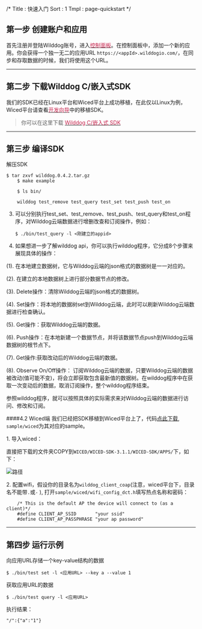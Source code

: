 /*
Title : 快速入门
Sort : 1
Tmpl : page-quickstart
*/


## 第一步 创建账户和应用
首先注册并登陆Wilddog账号，进入[<font style="color:#c7254e">控制面板</font>](https://www.wilddog.com/dashboard)。在控制面板中，添加一个新的应用。你会获得一个独一无二的应用URL `https://<appId>.wilddogio.com/`，在同步和存取数据的时候，我们将使用这个URL。

----

## 第二步 下载Wilddog C/嵌入式SDK

我们的SDK已经在Linux平台和Wiced平台上成功移植，在此仅以Linux为例，Wiced平台请查看[<font style="color:#c7254e">开发向导</font>](https://z.wilddog.com/device/guide)中的移植SDK。


> 你可以在这里下载 [<font style="color:#c7254e">Wilddog C/嵌入式 SDK</font>](https://cdn.wilddog.com/c/client/0.4.2/wilddog.0.4.2.tar.gz)



----

## 第三步 编译SDK



解压SDK
	
	$ tar zxvf wilddog.0.4.2.tar.gz
		$ make example

		$ ls bin/

		wilddog test_remove test_query test_set test_push test_on

3.  可以分别执行test\_set、test\_remove、test\_push、test\_query和test\_on程序，对Wilddog云端数据进行增删改查和订阅操作，例如：

		$ ./bin/test_query -l <刚建立的appid>

4.  如果想进一步了解wilddog api，你可以执行wilddog程序，它分成8个步骤来展现具体的操作：

(1). 在本地建立数据树，它与Wilddog云端的json格式的数据树是一一对应的。	

(2). 在建立的本地数据树上进行部分数据节点的修改。

(3). Delete操作：清除Wilddog云端的json格式的数据树。 

(4). Set操作：将本地的数据树set到Wilddog云端，此时可以刷新Wilddog云端数据进行检查确认。

(5). Get操作：获取Wilddog云端的数据。

(6). Push操作：在本地新建一个数据节点，并将该数据节点push到Wilddog云端数据树的根节点下。

(7). Get操作:获取改动后的Wilddog云端的数据。

(8). Observe On/Off操作： 订阅Wilddog云端的数据，只要Wilddog云端的数据被改动(值可能不变)，将会立即获取包含最新值的数据树。在wilddog程序中在获取一次变动后的数据，取消订阅操作，整个wilddog程序结束。


参照wilddog程序，就可以按照具体的实际需求来对Wilddog云端的数据进行访问、修改和订阅。


####4.2 Wiced端
我们已经把SDK移植到Wiced平台上了，代码[点此下载](https://cdn.wilddog.com/c/client/0.4.1/wilddog.0.4.1.tar.gz), `sample/wiced`为其对应的sample。

1\.	导入wiced：

直接把下载的文件夹COPY到`WICED/WICED-SDK-3.1.1/WICED-SDK/APPS/`下，如下：

![路径](https://cdn.wilddog.com/z/iot/images/quickstart_3_4.png)

2\.	配置wifi，假设你的目录名为`wilddog_client_coap`(注意，wiced平台下，目录名不能带`.`或`-` ), 打开`sample/wiced/wifi_config_dct.h`填写热点名称和密码：

		/* This is the default AP the device will connect to (as a client)*/
		#define CLIENT_AP_SSID       "your ssid"
		#define CLIENT_AP_PASSPHRASE "your ap password"

----

## 第四步 运行示例
向应用URL存储一个key-value结构的数据

	$ ./bin/test set -l <应用URL> --key a --value 1 

获取应用URL的数据

	$ ./bin/test query -l <应用URL>
		
执行结果：
		
	"/":{"a":"1"}




